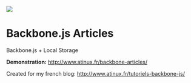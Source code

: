 <a href="http://www.atinux.fr/backbone-articles/" target="_blank"><img src="http://www.atinux.fr/wp-content/uploads/2013/02/backbone-articles.png" /></a>

Backbone.js Articles
=================

Backbone.js + Local Storage

**Demonstration:** http://www.atinux.fr/backbone-articles/

Created for my french blog: http://www.atinux.fr/tutoriels-backbone-js/
